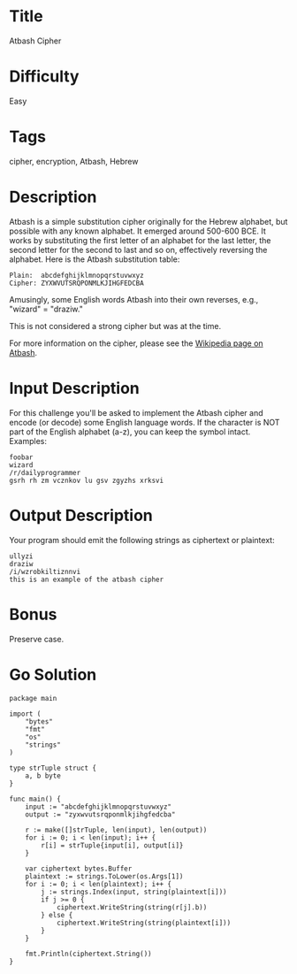 # Title

Atbash Cipher

# Difficulty

Easy

# Tags

cipher, encryption, Atbash, Hebrew

# Description

Atbash is a simple substitution cipher originally for the Hebrew alphabet, but possible with any known alphabet. It emerged around 500-600 BCE. It works by substituting the first letter of an alphabet for the last letter, the second letter for the second to last and so on, effectively reversing the alphabet. Here is the Atbash substitution table:

    Plain:  abcdefghijklmnopqrstuvwxyz
    Cipher: ZYXWVUTSRQPONMLKJIHGFEDCBA

Amusingly, some English words Atbash into their own reverses, e.g., "wizard" = "draziw."

This is not considered a strong cipher but was at the time. 

For more information on the cipher, please see the [Wikipedia page on Atbash](https://en.wikipedia.org/wiki/Atbash). 

# Input Description

For this challenge you'll be asked to implement the Atbash cipher and encode (or decode) some English language words. If the character is NOT part of the English alphabet (a-z), you can keep the symbol intact. Examples:

    foobar
    wizard
    /r/dailyprogrammer
    gsrh rh zm vcznkov lu gsv zgyzhs xrksvi

# Output Description

Your program should emit the following strings as ciphertext or plaintext:

    ullyzi
    draziw
    /i/wzrobkiltiznnvi
    this is an example of the atbash cipher

# Bonus

Preserve case. 

# Go Solution

    package main

    import (
    	"bytes"
    	"fmt"
    	"os"
    	"strings"
    )

    type strTuple struct {
    	a, b byte
    }

    func main() {
    	input := "abcdefghijklmnopqrstuvwxyz"
    	output := "zyxwvutsrqponmlkjihgfedcba"

    	r := make([]strTuple, len(input), len(output))
    	for i := 0; i < len(input); i++ {
    		r[i] = strTuple{input[i], output[i]}
    	}

    	var ciphertext bytes.Buffer
    	plaintext := strings.ToLower(os.Args[1])
    	for i := 0; i < len(plaintext); i++ {
    		j := strings.Index(input, string(plaintext[i]))
    		if j >= 0 {
    			ciphertext.WriteString(string(r[j].b))
    		} else {
    			ciphertext.WriteString(string(plaintext[i]))
    		}
    	}

    	fmt.Println(ciphertext.String())
    }
